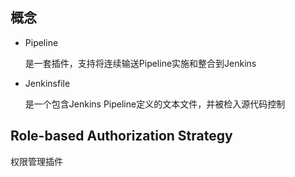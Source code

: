 ## 概念

* Pipeline

  是一套插件，支持将连续输送Pipeline实施和整合到Jenkins

* Jenkinsfile

  是一个包含Jenkins Pipeline定义的文本文件，并被检入源代码控制




## Role-based Authorization Strategy

权限管理插件



